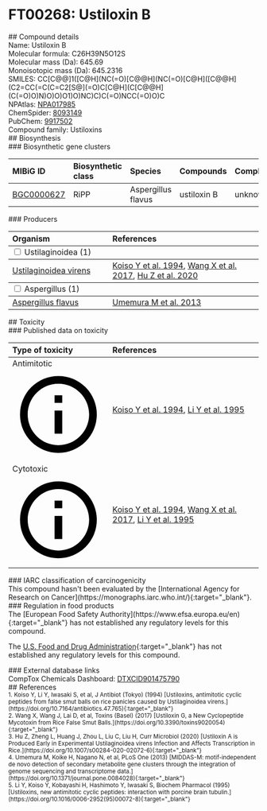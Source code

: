 
# FT00268: Ustiloxin B
<div class="molecule_image" style="float:left">
<img data-smiles= CC[C@@]1(C)OC2=C(O)C=C([S@](=O)C[C@@H](O)C[C@H](N)C(=O)O)C(=C2)[C@@H](O)[C@H](NC)C(=O)N[C@@H](C)C(=O)N[C@@H]1C(=O)NCC(=O)O data-smiles-options="{ 'width': 350, 'height': 350 }" />
</div>
## Compound details
<div style="overflow:hidden">
Name: Ustiloxin B<br>
Molecular formula: C26H39N5O12S<br>
Molecular mass (Da): 645.69<br>
Monoisotopic mass (Da): 645.2316<br>
<div class="break_all">
SMILES: CC[C@@]1([C@H](NC(=O)[C@@H](NC(=O)[C@H]([C@@H](C2=CC(=C(C=C2[S@](=O)C[C@H](C[C@@H](C(=O)O)N)O)O)O1)O)NC)C)C(=O)NCC(=O)O)C<br>
</div>
        NPAtlas: <a href=https://www.npatlas.org/explore/compounds/NPA017985 target="_blank">NPA017985</a><br>
        ChemSpider: <a href=https://www.chemspider.com/Chemical-Structure.8093149.html target="_blank">8093149</a><br>
        PubChem: <a href=https://pubchem.ncbi.nlm.nih.gov/compound/9917502 target="_blank">9917502</a><br>
    Compound family: Ustiloxins<br>
</div>

<div markdown="block" class="section">
## Biosynthesis
<div markdown="block" class="subsection">
### Biosynthetic gene clusters
<table>
<thead>
<tr>
<th style="text-align: left;" role="columnheader" data-sort-default>MIBiG ID</th>
<th style="text-align: left;" role="columnheader">Biosynthetic class</th>
<th style="text-align: left;" role="columnheader">Species</th>
<th style="text-align: left;" role="columnheader">Compounds</th>
<th style="text-align: left;" role="columnheader">Complete</th>
<th style="text-align: left;" role="columnheader">Minimal entry</th>
</tr>
</thead>
<tbody>
        <tr>
        <td style="text-align: left;"><a href="https://mibig.secondarymetabolites.org/repository/BGC0000627" target="_blank">BGC0000627</a></td>
        <td style="text-align: left;">RiPP</td>
        <td style="text-align: left;">Aspergillus flavus</td>
        <td style="text-align: left;">ustiloxin B</td>
        <td style="text-align: left;">unknown</td>
        <td style="text-align: left;">True</td>
        </tr>
</tbody>
</table>
</div>

<div markdown="block" class="subsection">
### Producers
<table>
<thead>
<tr>
<th style="text-align: left;" role="columnheader" width="40%" data-sort-default>Organism</th>
<th style="text-align: left;" role="columnheader" width="60%">References</th>
</tr>
</thead>
        <tbody class="header">
        <tr>
        <td style="text-align: left;" colspan="2">
        <input type="checkbox" data-toggle="toggle" id=Ustilaginoidea>
        <label for=Ustilaginoidea>Ustilaginoidea (1)</label>
        </td>
        </tr>
        </tbody>
        <tbody class="hide">
                <tr>
                <td style="text-align: left;"><a href="https://www.ncbi.nlm.nih.gov/Taxonomy/Browser/wwwtax.cgi?mode=Info&id=1159556" target="_blank">Ustilaginoidea virens</a></td>
                <td style="text-align: left;"><a href="#REF00498">Koiso Y et al. 1994</a>, <a href="#REF00500">Wang X et al. 2017</a>, <a href="#REF00504">Hu Z et al. 2020</a></td>
                </tr>
        </tbody>
        <tbody class="header">
        <tr>
        <td style="text-align: left;" colspan="2">
        <input type="checkbox" data-toggle="toggle" id=Aspergillus>
        <label for=Aspergillus>Aspergillus (1)</label>
        </td>
        </tr>
        </tbody>
        <tbody class="hide">
                <tr>
                <td style="text-align: left;"><a href="https://www.ncbi.nlm.nih.gov/Taxonomy/Browser/wwwtax.cgi?mode=Info&id=5059" target="_blank">Aspergillus flavus</a></td>
                <td style="text-align: left;"><a href="#REF00505">Umemura M et al. 2013</a></td>
                </tr>
        </tbody>
</table>
</div>
</div>

<div markdown="block" class="section">
## Toxicity
<div markdown="block" class="subsection">
### Published data on toxicity
<table>
<thead>
<tr>
<th style="text-align: left;" role="columnheader" width="40%" data-sort-default>Type of toxicity</th>
<th style="text-align: left;" role="columnheader" width="60%">References</th>
</tr>
</thead>
<tbody>
<tr>
<td style="text-align: left;">Antimitotic <span class="twemoji" title="Inhibits mitosis"><svg xmlns="http://www.w3.org/2000/svg" viewBox="0 0 24 24"><path d="M11 9h2V7h-2m1 13c-4.41 0-8-3.59-8-8s3.59-8 8-8 8 3.59 8 8-3.59 8-8 8m0-18A10 10 0 0 0 2 12a10 10 0 0 0 10 10 10 10 0 0 0 10-10A10 10 0 0 0 12 2m-1 15h2v-6h-2v6Z"></path></svg></span></td>
<td style="text-align: left;"><a href="#REF00498">Koiso Y et al. 1994</a>, <a href="#REF00499">Li Y et al. 1995</a></td>
</tr>
<tr>
<td style="text-align: left;">Cytotoxic <span class="twemoji" title="Toxic to cells"><svg xmlns="http://www.w3.org/2000/svg" viewBox="0 0 24 24"><path d="M11 9h2V7h-2m1 13c-4.41 0-8-3.59-8-8s3.59-8 8-8 8 3.59 8 8-3.59 8-8 8m0-18A10 10 0 0 0 2 12a10 10 0 0 0 10 10 10 10 0 0 0 10-10A10 10 0 0 0 12 2m-1 15h2v-6h-2v6Z"></path></svg></span></td>
<td style="text-align: left;"><a href="#REF00498">Koiso Y et al. 1994</a>, <a href="#REF00500">Wang X et al. 2017</a>, <a href="#REF00499">Li Y et al. 1995</a></td>
</tr>
</tbody>
</table>
</div>

<div markdown="block" class="subsection">
### IARC classification of carcinogenicity
<div markdown="block" class="indented_block">
This compound hasn't been evaluated by the [International Agency for Research on Cancer](https://monographs.iarc.who.int/){:target="_blank"}.<br>
</div>
</div>

<div markdown="block" class="subsection">
### Regulation in food products
<div markdown="block" class="indented_block">
The [European Food Safety Authority](https://www.efsa.europa.eu/en){:target="_blank"} has not established any regulatory levels for this compound. <br>

The [U.S. Food and Drug Administration](https://www.fda.gov/){:target="_blank"} has not established any regulatory levels for this compound. <br>

</div>
</div>

<div markdown="block" class="subsection">
### External database links
<div markdown="block" class="indented_block">
CompTox Chemicals Dashboard: <a href=https://comptox.epa.gov/dashboard/chemical/details/DTXCID901475790 target="_blank">DTXCID901475790</a><br>
</div>
</div>
</div>

<div markdown="block" class="section">
## References
<div markdown="block" style="font-size: smaller;">
<span id=REF00498>
1. Koiso Y, Li Y, Iwasaki S, et al, J Antibiot (Tokyo) (1994) [Ustiloxins, antimitotic cyclic peptides from false smut balls on rice panicles caused by Ustilaginoidea virens.](https://doi.org/10.7164/antibiotics.47.765){:target="_blank"}<br>
</span>

<span id=REF00500>
2. Wang X, Wang J, Lai D, et al, Toxins (Basel) (2017) [Ustiloxin G, a New Cyclopeptide Mycotoxin from Rice False Smut Balls.](https://doi.org/10.3390/toxins9020054){:target="_blank"}<br>
</span>

<span id=REF00504>
3. Hu Z, Zheng L, Huang J, Zhou L, Liu C, Liu H, Curr Microbiol (2020) [Ustiloxin A is Produced Early in Experimental Ustilaginoidea virens Infection and Affects Transcription in Rice.](https://doi.org/10.1007/s00284-020-02072-6){:target="_blank"}<br>
</span>

<span id=REF00505>
4. Umemura M, Koike H, Nagano N, et al, PLoS One (2013) [MIDDAS-M: motif-independent de novo detection of secondary metabolite gene clusters through the integration of genome sequencing and transcriptome data.](https://doi.org/10.1371/journal.pone.0084028){:target="_blank"}<br>
</span>

<span id=REF00499>
5. Li Y, Koiso Y, Kobayashi H, Hashimoto Y, Iwasaki S, Biochem Pharmacol (1995) [Ustiloxins, new antimitotic cyclic peptides: interaction with porcine brain tubulin.](https://doi.org/10.1016/0006-2952(95)00072-8){:target="_blank"}<br>
</span>

</div>
</div>

<script type="text/javascript" src="https://unpkg.com/smiles-drawer@2.0.1/dist/smiles-drawer.min.js"></script>
<script>
    SmiDrawer.apply();
</script>